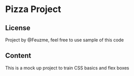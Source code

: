 # Pizza Project
## License
Project by @Feuzme, feel free to use sample of this code
## Content
This is a mock up project to train CSS basics and flex boxes